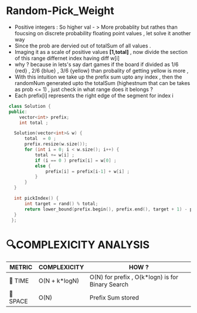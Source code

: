 # Random-Pick_Weight

- Positive integers : So higher val - > More probablity but rathes than foucsing on discrete probability floating point values , let solve it another way
- Since the prob are dervied out of totalSum of all values  .
- Imaging it as a scale of positive values **[1,total]** , now divide the section of this range differnet index having diff w[i]
- why ? because in lets's say dart games if the board if divided as 1/6 {red} , 2/6 {blue} , 3/6 {yellow} than probality of getting yellow is more  ,
- With this intuition we take up the prefix sum upto any index , then the randomNum generated upto the totalSum (highestnum that can be takes as prob <= 1) , just check in what range does it belongs ?
- Each prefix[i] represents the right edge of the segment for index i

 ```cpp
  class Solution {
  public:
      vector<int> prefix;
      int total ;

    Solution(vector<int>& w) {
        total  = 0 ;
        prefix.resize(w.size());
        for (int i = 0; i < w.size(); i++) {
            total += w[i] ;
            if (i == 0 ) prefix[i] = w[0] ;
            else {
                prefix[i] = prefix[i-1] + w[i] ;
            }
        }
    }

    int pickIndex() {
        int target = rand() % total;
        return lower_bound(prefix.begin(), prefix.end(), target + 1) - prefix.begin();
    }
   };

  ```

# 🔍COMPLEXICITY ANALYSIS

| METRIC   | COMPLEXICITY  |    HOW ? |
|-----------|-------------|------------|
| 🧭 TIME  |  O(N + k*logN)    | O(N) for prefix  , O(k*logn) is for Binary Search          |
| 🧠 SPACE |   O(N)       | Prefix Sum stored |

  
